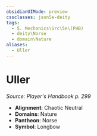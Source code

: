 ```yaml
---
obsidianUIMode: preview
cssclasses: json5e-deity
tags:
  - 5. Mechanics\Src\5e\(PHB)
  - deity\Norse
  - domain\Nature
aliases:
  - Uller
---
```

# Uller
*Source: Player's Handbook p. 299* 

- **Alignment**: Chaotic Neutral
- **Domains**: Nature
- **Pantheon**: Norse
- **Symbol**: Longbow
